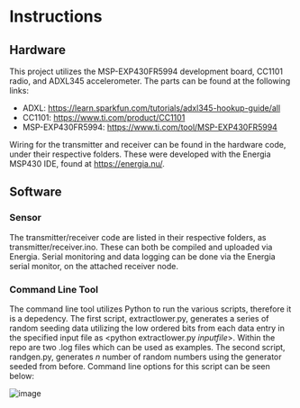 # Instructions
## Hardware
This project utilizes the MSP-EXP430FR5994 development board, CC1101 radio, and ADXL345 accelerometer. The parts can be found at the following links:
- ADXL: https://learn.sparkfun.com/tutorials/adxl345-hookup-guide/all
- CC1101: https://www.ti.com/product/CC1101
- MSP-EXP430FR5994: https://www.ti.com/tool/MSP-EXP430FR5994

Wiring for the transmitter and receiver can be found in the hardware code, under their respective folders. These were developed with the Energia MSP430 IDE, found at https://energia.nu/.

## Software
### Sensor
The transmitter/receiver code are listed in their respective folders, as transmitter/receiver.ino. These can both be compiled and uploaded via Energia.
Serial monitoring and data logging can be done via the Energia serial monitor, on the attached receiver node.

### Command Line Tool
The command line tool utilizes Python to run the various scripts, therefore it is a depedency. The first script, extractlower.py, generates a series of random seeding data utilizing the low ordered
bits from each data entry in the specified input file as &lt;python extractlower.py _inputfile_&gt;. Within the repo are two .log files which can be used as examples. The second script, randgen.py, generates _n_ number of random numbers 
using the generator seeded from before. Command line options for this script can be seen below:

![image](https://github.com/Spacenin/4240project/assets/22013445/d99fce11-217f-40f4-8200-d25dd6bfe890)
